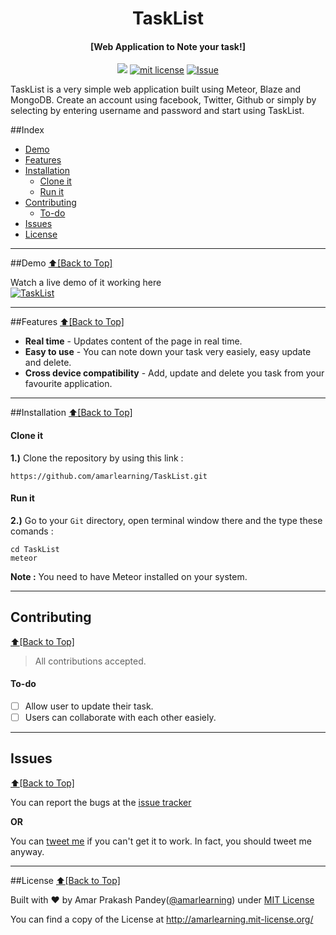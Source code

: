<h1 align="center" id="tasklist">TaskList</h1>
<h4 align="center">[Web Application to Note your task!]</h4>

<p align="center">
<a href="https://travis-ci.org/amarlearning/TaskList"><img src="https://travis-ci.com/amarlearning/TaksList.svg?token=FhxpAG7TK2kc9cTmNv5p&branch=master"></a>
<a href="http://amarlearning.mit-license.org/"><img src="https://img.shields.io/pypi/l/pyzipcode-cli.svg" alt="mit license"></a>
<a href="https://github.com/amarlearning/Pingetron/issues"><img src="https://camo.githubusercontent.com/926d8ca67df15de5bd1abac234c0603d94f66c00/68747470733a2f2f696d672e736869656c64732e696f2f62616467652f636f6e747269627574696f6e732d77656c636f6d652d627269676874677265656e2e7376673f7374796c653d666c6174" alt="Issue"></a>
</p>
TaskList is a very simple web application built using Meteor, Blaze and MongoDB. Create an account using facebook, Twitter, Github or simply by selecting by entering username and password and start using TaskList.

##Index
- [Demo](#demo)
- [Features](#features)
- [Installation](#installation)
  - [Clone it](#clone-it)
  - [Run it](#run-it)
- [Contributing](#contributing)
  - [To-do](#to-do)
- [Issues](#issues)
- [License](#license)


***

##Demo
[:arrow_up:\[Back to Top\]](https://github.com/amarlearning/TaskList#tasklist)

Watch a live demo of it working here <br>
[![TaskList](https://raw.githubusercontent.com/amarlearning/TaksList/master/screenshot/tasklist.gif?token=AI8v2U6DlpRKnFK-KPO48Pwz31TClfbxks5Xsj0FwA%3D%3D)](https://youtu.be/D_JO7XkmahQ)


***

##Features
[:arrow_up:\[Back to Top\]](https://github.com/amarlearning/TaskList#tasklist)
 
- **Real time** - Updates content of the page in real time.
- **Easy to use** - You can note down your task very easiely, easy update and delete.
- **Cross device compatibility** - Add, update and delete you task from your favourite application.

***

##Installation
[:arrow_up:\[Back to Top\]](https://github.com/amarlearning/TaskList#tasklist)

#### Clone it

<b>1.)</b> Clone the repository by using this link :
```
https://github.com/amarlearning/TaskList.git
```
#### Run it

<b>2.)</b> Go to your ```Git``` directory, open terminal window there and the type these comands :
```
cd TaskList
meteor
```

<b>Note :</b> You need to have Meteor installed on your system.

***

## Contributing
[:arrow_up:\[Back to Top\]](https://github.com/amarlearning/TaskList#tasklist)

> All contributions accepted.

#### To-do
  
- [ ] Allow user to update their task.
- [ ] Users can collaborate with each other easiely.

***

## Issues
[:arrow_up:\[Back to Top\]](https://github.com/amarlearning/TaskList#tasklist)

You can report the bugs at the [issue tracker](https://github.com/amarlearning/TaskList/issues)

**OR**

You can [tweet me](https://twitter.com/amarpandey007) if you can't get it to work. In fact, you should tweet me anyway.

***

##License
[:arrow_up:\[Back to Top\]](https://github.com/amarlearning/TaskList#tasklist)

Built with ♥ by Amar Prakash Pandey([@amarlearning](http://github.com/amarlearning)) under [MIT License](http://amarlearning.mit-license.org/) 

You can find a copy of the License at http://amarlearning.mit-license.org/
